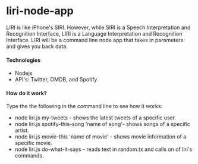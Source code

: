 # liri-node-app
LIRI is like iPhone's SIRI. However, while SIRI is a Speech Interpretation and Recognition Interface, LIRI is a Language Interpretation and Recognition Interface. LIRI will be a command line node app that takes in parameters and gives you back data.

#### Technologies
* Nodejs
* API's: Twitter, OMDB, and Spotify

#### How do it work?
Type the the following in the command line to see how it works:
* node liri.js my-tweets - shows the latest tweets of a specific user.
* node liri.js spotify-this-song 'name of song'- shows songs of a specific artist.
* node liri.js movie-this 'name of movie' - shows movie information of a specific movie.
* node liri.js do-what-it-says - reads text in random.tx and calls on of liri's commands.